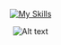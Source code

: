 <!--Icons-->
<div align="center">

<!--End Icons-->
[![My Skills](https://skillicons.dev/icons?i=js,html,css,wasm)](https://skillicons.dev)

![Alt text](https://spotify-recently-played-readme.vercel.app/api?user=31t5ldnl22dk6cziqtedriwbgera)
</div>


